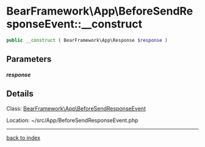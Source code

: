 # BearFramework\App\BeforeSendResponseEvent::__construct

```php
public __construct ( BearFramework\App\Response $response )
```

## Parameters

##### response

## Details

Class: [BearFramework\App\BeforeSendResponseEvent](bearframework.app.beforesendresponseevent.class.md)

Location: ~/src/App/BeforeSendResponseEvent.php

---

[back to index](index.md)

